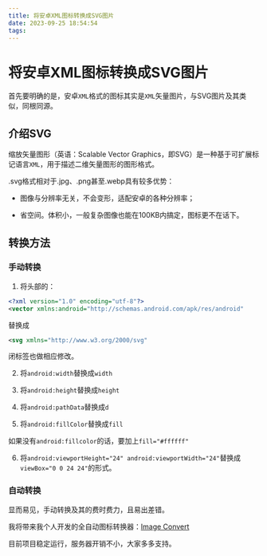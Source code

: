 ```yaml
---
title: 将安卓XML图标转换成SVG图片
date: 2023-09-25 18:54:54
tags:
---
```


# 将安卓XML图标转换成SVG图片

首先要明确的是，安卓`XML`格式的图标其实是`XML`矢量图片，与SVG图片及其类似，同根同源。

## 介绍SVG
缩放矢量图形（英语：Scalable Vector Graphics，即SVG）是一种基于可扩展标记语言`XML`，用于描述二维矢量图形的图形格式。

.svg格式相对于.jpg、.png甚至.webp具有较多优势：

- 图像与分辨率无关，不会变形，适配安卓的各种分辨率；

- 省空间。体积小，一般复杂图像也能在100KB内搞定，图标更不在话下。

## 转换方法
### 手动转换
1. 将头部的：

```xml
<?xml version="1.0" encoding="utf-8"?>
<vector xmlns:android="http://schemas.android.com/apk/res/android"
```

替换成

```xml
<svg xmlns="http://www.w3.org/2000/svg"
```

闭标签也做相应修改。

2. 将`android:width`替换成`width`

3. 将`android:height`替换成`height`

4. 将`android:pathData`替换成`d`

5. 将`android:fillColor`替换成`fill`

如果没有`android:fillcolor`的话，要加上`fill="#ffffff"`

6. 将`android:viewportHeight="24" android:viewportWidth="24"`替换成`viewBox="0 0 24 24"`的形式。

### 自动转换

显而易见，手动转换及其的费时费力，且易出差错。

我将带来我个人开发的全自动图标转换器：[Image Convert](https://qingyi-studio.gitee.io/imageconvert)

目前项目稳定运行，服务器开销不小，大家多多支持。
